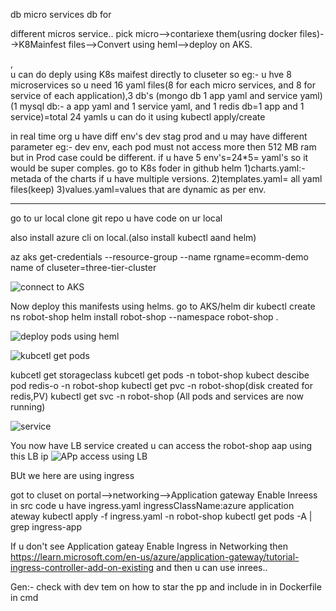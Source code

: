 

db micro services
db for 

different micros service..
pick micro-->contariexe them(usring docker files)-->K8Mainfest files-->Convert using heml-->deploy on AKS.


,\
u can do deply using K8s maifest directly to cluseter
so eg:- u hve 8 microservices so u need 16 yaml files(8 for each micro services, and 8 for service of each application),3 db's (mongo db 1 app yaml and service yaml)
(1 mysql db:- a app yaml and 1 service yaml, and 1 redis db=1 app and 1 service)=total 24 yamls
u can do it using kubectl apply/create

in real time org
u have diff env's dev stag prod
and u may have different parameter
eg:- dev env, each pod must not access more then 512 MB ram
but in Prod case could be different.
if u have 5 env's=24*5= yaml's so it would be super comples.
go to K8s foder in github
helm
1)charts.yaml:-metada of the charts if u have multiple versions.
2)templates.yaml= all yaml files(keep)
3)values.yaml=values that are dynamic as per env.


************

go to ur local clone git repo
u have code on ur local

also install azure cli on local.(also install kubectl aand helm)

az aks get-credentials --resource-group <rgname> --name <name of cluster>
rgname=ecomm-demo
name of cluseter=three-tier-cluster

![connect to AKS](https://github.com/testoranit/3tierdemo-AKS/assets/124513439/4dcf3756-7201-4a86-8b3c-8ea00d62abec)


Now deploy this manifests using helms.
go to AKS/helm dir
kubectl create ns robot-shop
helm install robot-shop --namespace robot-shop .

![deploy pods using heml](https://github.com/testoranit/3tierdemo-AKS/assets/124513439/389bab3e-644d-4aef-9822-247b078ad132)

![kubcetl get pods](https://github.com/testoranit/3tierdemo-AKS/assets/124513439/4edbba48-c360-47b4-9808-1218e79df132)


kubcetl get storageclass
kubcetl get pods -n tobot-shop
kubect descibe pod redis-o -n robot-shop
kubectl get pvc -n robot-shop(disk created for redis,PV)
kubectl get svc -n robot-shop
(All pods and services are now running)

![service](https://github.com/testoranit/3tierdemo-AKS/assets/124513439/62f58f5b-e460-403e-b06c-213bcefba8d1)

You now have LB service created u can access the robot-shop aap using this LB ip
![APp access using LB](https://github.com/testoranit/3tierdemo-AKS/assets/124513439/0ee6ca09-2d95-468a-a2e2-46ed3ee38cd6)

BUt we here are using ingress

got to cluset on portal-->networking-->Application gateway Enable Inreess
in src code u have ingress.yaml
ingressClassName:azure application ateway
kubectl apply -f ingress.yaml -n robot-shop
kubectl get pods -A | grep ingress-app

If u don't see Application gateay Enable Ingress in Networking then
https://learn.microsoft.com/en-us/azure/application-gateway/tutorial-ingress-controller-add-on-existing
and then u can use inrees..


Gen:- check with dev tem on how to star the pp and include in in Dockerfile in cmd




